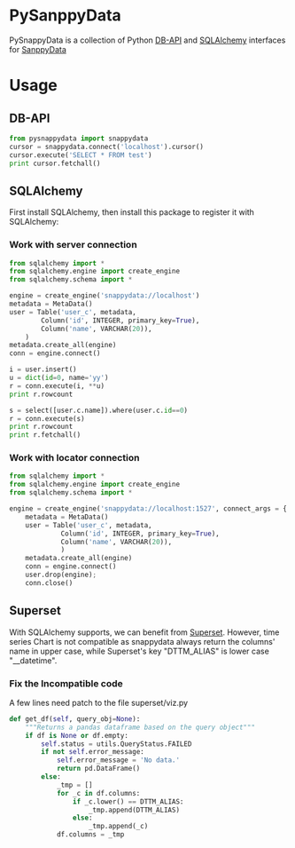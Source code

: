 PySanppyData
===

PySnappyData is a collection of Python [DB-API](http://www.python.org/dev/peps/pep-0249/) and [SQLAlchemy](http://www.sqlalchemy.org/) interfaces for [SanppyData](https://www.snappydata.io/)

# Usage

## DB-API

``` python
from pysnappydata import snappydata
cursor = snappydata.connect('localhost').cursor()
cursor.execute('SELECT * FROM test')
print cursor.fetchall()
```

## SQLAlchemy

First install SQLAlchemy, then install this package to register it with SQLAlchemy:

### Work with server connection

``` python
from sqlalchemy import *
from sqlalchemy.engine import create_engine
from sqlalchemy.schema import *

engine = create_engine('snappydata://localhost')
metadata = MetaData()
user = Table('user_c', metadata,
        Column('id', INTEGER, primary_key=True),
        Column('name', VARCHAR(20)),
    )
metadata.create_all(engine)
conn = engine.connect()

i = user.insert()
u = dict(id=0, name='yy')
r = conn.execute(i, **u)
print r.rowcount

s = select([user.c.name]).where(user.c.id==0)
r = conn.execute(s)
print r.rowcount
print r.fetchall()
```
### Work with locator connection

``` python
from sqlalchemy import *
from sqlalchemy.engine import create_engine
from sqlalchemy.schema import *

engine = create_engine('snappydata://localhost:1527', connect_args = {'locator':True})
    metadata = MetaData()
    user = Table('user_c', metadata,
             Column('id', INTEGER, primary_key=True),
             Column('name', VARCHAR(20)),
             )
    metadata.create_all(engine)
    conn = engine.connect()
    user.drop(engine);
    conn.close()
```

## Superset

With SQLAlchemy supports, we can benefit from [Superset](https://github.com/apache/incubator-superset). However, time series Chart is not compatible as snappydata always return the columns' name in upper case, while Superset's key "DTTM_ALIAS" is lower case "__datetime".


### Fix the Incompatible code


A few lines need patch to the file superset/viz.py

``` python
def get_df(self, query_obj=None):
    """Returns a pandas dataframe based on the query object"""
    if df is None or df.empty:
        self.status = utils.QueryStatus.FAILED
        if not self.error_message:
            self.error_message = 'No data.'
            return pd.DataFrame() 
        else:
            _tmp = []
            for _c in df.columns:
                if _c.lower() == DTTM_ALIAS:
                    _tmp.append(DTTM_ALIAS)
                else:
                    _tmp.append(_c)
            df.columns = _tmp
```
